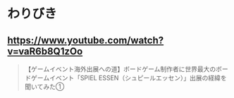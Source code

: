 # わりびき

## https://www.youtube.com/watch?v=vaR6b8Q1zOo

> 【ゲームイベント海外出展への道】ボードゲーム制作者に世界最大のボードゲームイベント「SPIEL ESSEN（シュピールエッセン）」出展の経緯を聞いてみた①

